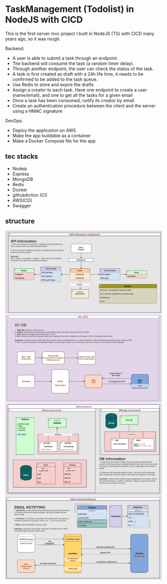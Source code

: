 

# TaskManagement (Todolist) in NodeJS with CICD
This is the first server mvc project I built in NodeJS (TS) with CICD many years ago, so it was rough. 

Backend:
* A user is able to submit a task through an endpoint.
* The backend will consume the task (a random timer delay).
* Through another endpoint, the user can check the status of the task.
* A task is first created as draft with a 24h life time, it needs to be confirmed to be added to the task queue.
* Use Redis to store and expire the drafts
* Assign a creator to each task. Have one endpoint to create a user (name/email), and one to get all the tasks for a given email
* Once a task has been consumed, notify its creator by email
* Create an authentication procedure between the client and the server using a HMAC signature


DevOps:
* Deploy the application on AWS
* Make the app buildable as a container
* Make a Docker Compose file for the app


## tec stacks
- Nodejs
- Express
- MongoDB
- Redis
- Docker
- githubAction (CI)
- AWS(CD)
- Swagger


## structure
![flow](./assets/api.jpg)
![flow](./assets/cicd.jpg)
![flow](./assets/db.jpg)
![flow](./assets/email.jpg)




